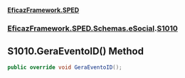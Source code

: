 #### [EficazFramework.SPED](EficazFrameworkSPED.md 'EficazFramework SPED')
### [EficazFramework.SPED.Schemas.eSocial](EficazFramework.SPED.Schemas.eSocial.md 'EficazFramework.SPED.Schemas.eSocial').[S1010](EficazFramework.SPED.Schemas.eSocial/S1010.md 'EficazFramework.SPED.Schemas.eSocial.S1010')

## S1010.GeraEventoID() Method

```csharp
public override void GeraEventoID();
```